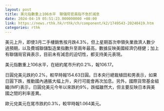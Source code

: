 ```yaml
---
layout: post
title: 美元指數重上106水平　聯儲局官員指不急於減息
date: 2024-04-19 05:51:23.000000000 +08:00
link: https://news.rthk.hk/rthk/ch/component/k2/1749543-20240419.htm
categories: rthk
---
```


美元上升，即使3月二手樓銷售按月跌4.3%，但上星期首次申領失業救濟人數少過預期，以及費城聯儲製造業指數升至兩年最高，數據反映美國經濟仍穩健；加上有聯儲局官員表示，目前未有減息的迫切性，都支持美元表現。

美元指數重上106水平，在紐約尾市升約0.2%，報106.17。

日圓兌美元跌約0.2%，較早時報154.63日圓。日本央行總裁植田和男表示，如果日圓下跌，推動國內通脹大幅上升，央行可能會再次加息。另外，國際貨幣基金組織(IMF)表示，日圓兌美元今年以來跌約9%，跌幅雖然大，但主要反映日本與美國之間的利率差異。

歐元兌美元在尾市跌約0.3%，較早時報1.064美元。
